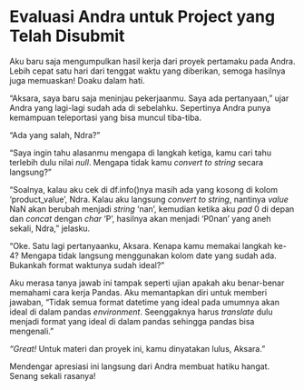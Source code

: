 # Evaluasi Andra untuk Project yang Telah Disubmit

Aku baru saja mengumpulkan hasil kerja dari proyek pertamaku pada Andra. Lebih cepat satu hari dari tenggat waktu yang diberikan, semoga hasilnya juga memuaskan! Doaku dalam hati.

“Aksara, saya baru saja meninjau pekerjaanmu. Saya ada pertanyaan,” ujar Andra yang lagi-lagi sudah ada di sebelahku. Sepertinya Andra punya kemampuan teleportasi yang bisa muncul tiba-tiba.

“Ada yang salah, Ndra?”

“Saya ingin tahu alasanmu mengapa di langkah ketiga, kamu cari tahu terlebih dulu nilai _null_. Mengapa tidak kamu _convert to string_ secara langsung?”

“Soalnya, kalau aku cek di df.info()nya masih ada yang kosong di kolom ‘product_value’, Ndra.  Kalau aku langsung _convert to string_, nantinya _value_ NaN akan berubah menjadi _string_ ‘nan’, kemudian ketika aku _pad_ 0 di depan dan _concat_ dengan _char_ ‘P’, hasilnya akan menjadi ‘P0nan’ yang aneh sekali, Ndra,” jelasku.

“Oke. Satu lagi pertanyaanku, Aksara. Kenapa kamu memakai langkah ke-4? Mengapa tidak langsung menggunakan kolom date yang sudah ada. Bukankah format waktunya sudah ideal?”

Aku merasa tanya jawab ini tampak seperti ujian apakah aku benar-benar memahami cara kerja Pandas. Aku memantapkan diri untuk memberi jawaban, “Tidak semua format datetime yang ideal pada umumnya akan ideal di dalam pandas _environment_. Seenggaknya harus _translate_ dulu menjadi format yang ideal di dalam pandas sehingga pandas bisa mengenali.”

_“Great!_ Untuk materi dan proyek ini, kamu dinyatakan lulus, Aksara.”

Mendengar apresiasi ini langsung dari Andra membuat hatiku hangat. Senang sekali rasanya!
